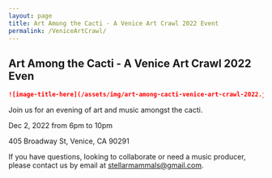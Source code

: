 ```yaml
---
layout: page
title: Art Among the Cacti - A Venice Art Crawl 2022 Event
permalink: /VeniceArtCrawl/
---
```

<div class="col-lg-12 text-center">
	<h2 class="section-heading text-uppercase">Art Among the Cacti - A Venice Art Crawl 2022 Even</h2>
</div>

```markdown
![image-title-here](/assets/img/art-among-cacti-venice-art-crawl-2022.jpg){:class="img-responsive"}
```

Join us for an evening of art and music amongst the cacti. 

Dec 2, 2022 from 6pm to 10pm 

405 Broadway St, Venice, CA 90291

If you have questions, looking to collaborate or need a music producer, please contact us by email at <a href="mailto:stellarmammals@gmail.com">stellarmammals@gmail.com</a>.